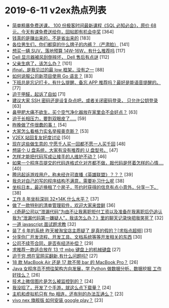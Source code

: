 # 2019-6-11 v2ex热点列表

+ [简单粗暴免费送课， 100 份极客时间最新课程《SQL 必知必会》，原价 68 元，今天有课免费送给你，回帖即有机会中奖](https://www.v2ex.com/t/572666#reply364) [364]
+ [钱真的是赚出来的，不是省出来的](https://www.v2ex.com/t/572692#reply183) [183]
+ [各位男生们，你们都穿的什么牌子的内裤？（严肃脸）](https://www.v2ex.com/t/572828#reply141) [141]
+ [想买一辆 SUV，落地预算 14W-16W，有什么推荐吗](https://www.v2ex.com/t/572688#reply117) [117]
+ [Dell 显示器被风刮倒摔坏， Dell 售后有点谜](https://www.v2ex.com/t/572798#reply112) [112]
+ [父亲生病了，该怎么办？](https://www.v2ex.com/t/572686#reply101) [101]
+ [jfinal，是我见过的最 low 框架，没有之一](https://www.v2ex.com/t/572734#reply88) [88]
+ [如何说服公司新项目使用 Go 语言？](https://www.v2ex.com/t/572848#reply83) [83]
+ [下班总是忘记打卡，有什么提醒、备忘 APP 推荐吗？最好是能语音提醒的。](https://www.v2ex.com/t/572681#reply77) [77]
+ [迫于甲醛，起诉了自如](https://www.v2ex.com/t/572834#reply71) [71]
+ [建议大家 SSH 密码还是设复杂点吧，或者关闭密码登录， 只允许公钥登录](https://www.v2ex.com/t/572706#reply63) [63]
+ [鼻甲肥大痛不欲生，买个空气净化器放在家里会不会好点？](https://www.v2ex.com/t/572668#reply63) [63]
+ [迫于长相压力，要割双眼皮了.....](https://www.v2ex.com/t/572859#reply59) [59]
+ [昨晚做了件很蠢的事！](https://www.v2ex.com/t/572680#reply54) [54]
+ [大家怎么看格力实名举报奥克斯？](https://www.v2ex.com/t/572761#reply53) [53]
+ [V2EX 站回复友好度讨论](https://www.v2ex.com/t/572745#reply50) [50]
+ [现在这些做生意的,宁愿千人买一回都不愿一人买千回](https://www.v2ex.com/t/572672#reply48) [48]
+ [想装个 U 盘系统，大家有没有推荐的 U 盘型号。](https://www.v2ex.com/t/572752#reply47) [47]
+ [怎样才能把代码写成让接手的人维护不动？](https://www.v2ex.com/t/572728#reply46) [46]
+ [如果一个程序员提交的代码连格式化对齐都不做，敲代码是怀着怎样的心情....](https://www.v2ex.com/t/572817#reply40) [40]
+ [腾讯起诉游戏用户，称未经许可直播《英雄联盟》？？？](https://www.v2ex.com/t/572715#reply39) [39]
+ [我总对自己的写的程序结构不满意，需要补习什么呢](https://www.v2ex.com/t/572682#reply38) [38]
+ [坐标日本，最近换租了个房子，签约时获得的信息有点小意外，分享一下。](https://www.v2ex.com/t/572696#reply38) [38]
+ [工作 8 年坐标深圳 32*14K 什么水平？](https://www.v2ex.com/t/572697#reply37) [37]
+ [做了一款特别的清单管理软件，欢迎大家来尝鲜](https://www.v2ex.com/t/572764#reply36) [36]
+ [《奇葩公司以“泄漏代码”为由不让我离职拒付工资以及准备在我离职后仍追认我为“泄漏代码第一嫌疑人”，我该怎么办？》里的聊天记录快把我笑死了](https://www.v2ex.com/t/572782#reply32) [32]
+ [一道 javascript 面试题求教](https://www.v2ex.com/t/572816#reply32) [32]
+ [装了 6 年的系统 昨天被淘宝店主质疑了 是真的假的？[求指点超频]](https://www.v2ex.com/t/572753#reply31) [31]
+ [分享你厂开发流程、开发工具、文档系统等等开发相关的东西](https://www.v2ex.com/t/572839#reply30) [30]
+ [公司不续签合同，是否有经济补偿？](https://www.v2ex.com/t/572790#reply29) [29]
+ [求推荐一款适合放在 13 寸 mbp 键盘上的机械键盘](https://www.v2ex.com/t/572677#reply27) [27]
+ [迫于穷,想在官网买翻新,有什么问题吗?](https://www.v2ex.com/t/572714#reply27) [27]
+ [18 款 MacBook Air 还是 17 款不带 bar 的 MacBook Pro？](https://www.v2ex.com/t/572684#reply26) [26]
+ [Java 女程序员不想往架构方向发展，学 Python 做数据分析、数据挖掘 工作好找么？](https://www.v2ex.com/t/572746#reply26) [26]
+ [技术上微信图片是怎么被监控到的？](https://www.v2ex.com/t/572679#reply24) [24]
+ [我没招了，开发了个手游，就这么点下载量？](https://www.v2ex.com/t/572853#reply24) [24]
+ [主机和虚拟机只有 ftp 相连，还有别的办法互通么？](https://www.v2ex.com/t/572685#reply23) [23]
+ [vivo nex 旗舰版 如何安装 google play？](https://www.v2ex.com/t/572716#reply23) [23]
